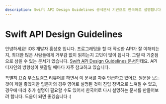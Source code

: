 ```yaml
---
description: Swift API Design Guidelines 공식문서 기반으로 한국어로 설명합니다
---
```


# Swift API Design Guidelines

안녕하세요! iOS 개발자 홍성호 입니다. 프로그래밍을 할 때 작성한 API가 잘 이해되는지, 최대한 많은 사람들에게 거부감 없이 읽히는지 고민이 많이 됩니다. 그럴 때 기준점으로 삼을 수 있는 문서가 있습니다. [Swift API Design Guidelines 문서](https://swift.org/documentation/api-design-guidelines/)인데요. API 디자인의 방향성이 헷갈릴 때마다 자주 참고하고 있습니다.

특별히 요즘 부스트캠프 리뷰어를 하면서 이 문서를 자주 언급하고 있어요. 원문을 보는 것이 제일 좋겠지만 입문자의 경우 영어로 설명된 것이 진입 장벽으로 느껴질 수 있고, 경우에 따라 추가 설명이 필요할 수도 있어서 한국어로 다시 설명하는 문서를 만들어보려 합니다. 도움이 되면 좋겠습니다 :\)

